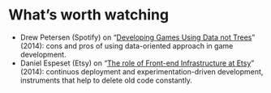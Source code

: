 <!--
tags:
  - worth-watching
  - javascript
  - devops
description: List of favorite talks and performances.
-->

# What’s worth watching

- Drew Petersen (Spotify) on “[Developing Games Using Data not Trees](https://www.youtube.com/watch?v=uNVP5jDOVAY)” (2014): cons and pros of using data-oriented approach in game development.
- Daniel Espeset (Etsy) on “[The role of Front-end Infrastructure at Etsy](https://vimeo.com/109912254)” (2014): continuos deployment and experimentation-driven development, instruments that help to delete old code constantly.
<!--:.post__content-list-->
